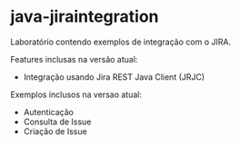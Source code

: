 java-jiraintegration
====================

Laboratório contendo exemplos de integração com o JIRA.

Features inclusas na versão atual:

- Integração usando Jira REST Java Client (JRJC)

Exemplos inclusos na versao atual:

- Autenticação
- Consulta de Issue
- Criação de Issue
